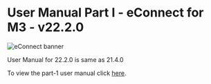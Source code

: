 #  User Manual Part I - eConnect for M3 - v22.2.0

![eConnect banner](../../../../images/banner-econnect-m3.jpg)

User Manual for 22.2.0 is same as 21.4.0

To view the part-1 user manual click [here](../21.4.0/usermanual-econnect-m3-part-1.md).

